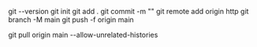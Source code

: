 git --version
git init
git add .
git commit -m ""
git remote add origin http
git branch -M main
git push -f origin main


git pull origin main --allow-unrelated-histories
